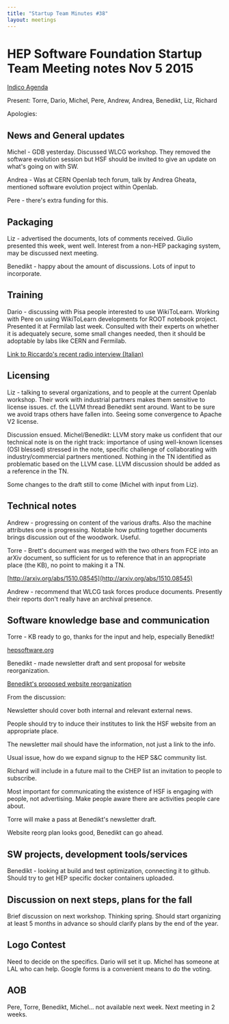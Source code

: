 ```yaml
---
title: "Startup Team Minutes #38"
layout: meetings
---
```


# HEP Software Foundation Startup Team Meeting notes Nov 5 2015

[Indico Agenda](https://indico.cern.ch/event/460314/)

Present:  Torre, Dario, Michel, Pere, Andrew, Andrea, Benedikt, Liz, Richard

Apologies:

## News and General updates

Michel - GDB yesterday. Discussed WLCG workshop. They removed the software evolution session but HSF should be invited to give an update on what's going on with SW.

Andrea - Was at CERN Openlab tech forum, talk by Andrea Gheata, mentioned software evolution project within Openlab.

Pere - there's extra funding for this.

## Packaging

Liz - advertised the documents, lots of comments received. Giulio presented this week, went well.
Interest from a non-HEP packaging system, may be discussed next meeting.

Benedikt - happy about the amount of discussions. Lots of input to incorporate.

## Training

Dario - discussing with Pisa people interested to use WikiToLearn.
Working with Pere on using WikiToLearn developments for ROOT notebook project.
Presented it at Fermilab last week. Consulted with their experts on whether it is adequately secure, some small changes needed, then it should be adoptable by labs like CERN and Fermilab.

[Link to Riccardo's recent radio interview (Italian)](http://podcast.radiopopolare.it/pionieri_1_20_10_2015.mp3)

## Licensing

Liz - talking to several organizations, and to people at the current Openlab workshop. Their work with industrial partners makes them sensitive to license issues. cf. the LLVM thread Benedikt sent around. Want to be sure we avoid traps others have fallen into. Seeing some convergence to Apache V2 license.

Discussion ensued. Michel/Benedikt: LLVM story make us confident that our technical note is on the right track: importance of using well-known licenses (OSI blessed) stressed in the note, specific challenge of collaborating with industry/commercial partners mentioned. Nothing in the TN identified as problematic based on the LLVM case. LLVM discussion should be added as a reference in the TN.

Some changes to the draft still to come (Michel with input from Liz).

## Technical notes

Andrew - progressing on content of the various drafts. Also the machine attributes one is progressing. Notable how putting together documents brings discussion out of the woodwork. Useful.

Torre - Brett's document was merged with the two others from FCE into an arXiv document, so sufficient for us to reference that in an appropriate place (the KB), no point to making it a TN.

[http://arxiv.org/abs/1510.08545](http://arxiv.org/abs/1510.08545)

Andrew - recommend that WLCG task forces produce documents. Presently their reports don't really have an archival presence.

## Software knowledge base and communication

Torre - KB ready to go, thanks for the input and help, especially Benedikt!

[hepsoftware.org](http://hepsoftware.org)

Benedikt - made newsletter draft and sent proposal for website reorganization.

[Benedikt's proposed website reorganization](https://docs.google.com/presentation/d/1uKuDAUldcz0vcCO9NbfpQrr43Bngpb_w4nN9b_nRUsg/edit?usp=sharing)


From the discussion:

Newsletter should cover both internal and relevant external news.

People should try to induce their institutes to link the HSF website from an appropriate place.

The newsletter mail should have the information, not just a link to the info.

Usual issue, how do we expand signup to the HEP S&C community list.

Richard will include in a future mail to the CHEP list an invitation to people to subscribe.

Most important for communicating the existence of HSF is engaging with people, not advertising. Make people aware there are activities people care about.

Torre will make a pass at Benedikt's newsletter draft.

Website reorg plan looks good, Benedikt can go ahead.


## SW projects, development tools/services

Benedikt - looking at build and test optimization, connecting it to github. Should try to get HEP specific docker containers uploaded.

## Discussion on next steps, plans for the fall

Brief discussion on next workshop. Thinking spring. Should start organizing at least 5 months in advance so should clarify plans by the end of the year.

## Logo Contest

Need to decide on the specifics.
Dario will set it up.
Michel has someone at LAL who can help.
Google forms is a convenient means to do the voting.

## AOB

Pere, Torre, Benedikt, Michel... not available next week. Next meeting in 2 weeks.
